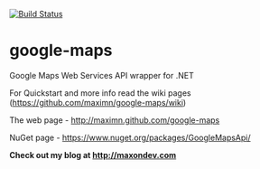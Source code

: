 [![Build Status](https://travis-ci.org/maximn/google-maps.svg?branch=master)](https://travis-ci.org/maximn/google-maps)

google-maps
===========

Google Maps Web Services API wrapper for .NET

For Quickstart and more info read the wiki pages (https://github.com/maximn/google-maps/wiki)

The web page - http://maximn.github.com/google-maps

NuGet page - https://www.nuget.org/packages/GoogleMapsApi/


**Check out my blog at http://maxondev.com**
